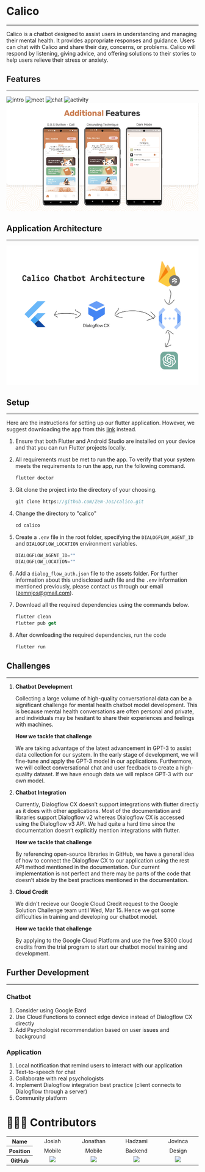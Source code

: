 # Calico

---

Calico is a chatbot designed to assist users in understanding and managing their mental health. It provides appropriate responses and guidance. Users can chat with Calico and share their day, concerns, or problems. Calico will respond by listening, giving advice, and offering solutions to their stories to help users relieve their stress or anxiety.

## Features

---

![intro](gif/calicoIntro.gif)
![meet](gif/meetCalico.gif)
![chat](gif/chat.gif)
![activity](gif/activity.gif)
![additional feature](gif/addFeature.gif)

## Application Architecture

---

[![Brainstorming.png](assets/Brainstorming.png)](https://file.notion.so/f/s/aa26ee2a-6156-492e-9893-24f95a223a40/Brainstorming.png?spaceId=a85faf36-cd79-4771-9c89-69ebfe74ab33&table=block&id=ed0e6118-d50c-49e7-916a-649f5e21ee18&expirationTimestamp=1679996884930&signature=MnhzC0q6Vbg-mmyyKPufYXvFrObg2DZJARli6RZa7eo&downloadName=Brainstorming.png)


## Setup

---

Here are the instructions for setting up our flutter application. However, we suggest downloading the app from this [link](https://drive.google.com/file/d/1DPIdKPOHvwthO1LTYMJJQTCIhwfOLeqg/view?usp=sharing) instead.

1. Ensure that both Flutter and Android Studio are installed on your device and that you can run Flutter projects locally.
2. All requirements must be met to run the app. To verify that your system meets the requirements to run the app, run the following command.

   ```dart
   flutter doctor
   ```

3. Git clone the project into the directory of your choosing.

   ```dart
   git clone https://github.com/Zem-Jos/calico.git
   ```

4. Change the directory to "calico"

   ```dart
   cd calico
   ```

5. Create a `.env` file in the root folder, specifying the `DIALOGFLOW_AGENT_ID` and `DIALOGFLOW_LOCATION` environment variables.

   ```dart
   DIALOGFLOW_AGENT_ID=""
   DIALOGFLOW_LOCATION=""
   ```

6. Add a `dialog_flow_auth.json` file to the assets folder. For further information about this undisclosed auth file and the `.env` information mentioned previously, please contact us through our email (zemnjos@gmail.com).
7. Download all the required dependencies using the commands below.

   ```dart
   flutter clean
   flutter pub get
   ```

8. After downloading the required dependencies, run the code

   ```dart
   flutter run
   ```

## Challenges

---

1. **Chatbot Development**

   Collecting a large volume of high-quality conversational data can be a significant challenge for mental health chatbot model development. This is because mental health conversations are often personal and private, and individuals may be hesitant to share their experiences and feelings with machines.

   **How we tackle that challenge**

   We are taking advantage of the latest advancement in GPT-3 to assist data collection for our system. In the early stage of development, we will fine-tune and apply the GPT-3 model in our applications. Furthermore, we will collect conversational chat and user feedback to create a high-quality dataset. If we have enough data we will replace GPT-3 with our own model.

1. **Chatbot Integration**

   Currently, Dialogflow CX doesn’t support integrations with flutter directly as it does with other applications. Most of the documentation and libraries support Dialogflow v2 whereas Dialogflow CX is accessed using the Dialogflow v3 API. We had quite a hard time since the documentation doesn’t explicitly mention integrations with flutter.

   **How we tackle that challenge**

   By referencing open-source libraries in GitHub, we have a general idea of how to connect the Dialogflow CX to our application using the rest API method mentioned in the documentation. Our current implementation is not perfect and there may be parts of the code that doesn’t abide by the best practices mentioned in the documentation.

1. **Cloud Credit**

   We didn't recieve our Google Cloud Credit request to the Google Solution Challenge team until Wed, Mar 15. Hence we got some difficulties in training and developing our chatbot model.

   **How we tackle that challenge**

   By applying to the Google Cloud Platform and use the free $300 cloud credits from the trial program to start our chatbot model training and development.

## Further Development

---

### Chatbot

1. Consider using Google Bard
2. Use Cloud Functions to connect edge device instead of Dialogflow CX directly
3. Add Psychologist recommendation based on user issues and background 

### Application

1. Local notification that remind users to interact with our application
2. Text-to-speech for chat
3. Collaborate with real psychologists
4. Implement Dialogflow integration best practice (client connects to Dialogflow through a server)
5. Community platform

# 👨‍👩‍👦 Contributors
<table width="100%">
    <thead>
    </thead>
    <tbody>
    <tr>
        <th>Name</th>
        <td width="100" align="center">Josiah</td>
        <td width="100" align="center">Jonathan</td>
        <td width="100" align="center">Hadzami</td>
        <td width="100" align="center">Jovinca</td>
    </tr>
    <tr>
        <th>Position</th>
        <td width="150" align="center">
            Mobile<br>
        </td>
        <td width="150" align="center">
            Mobile<br>
        </td>
        <td width="150" align="center">
            Backend<br>
        </td>
        <td width="150" align="center">
            Design<br>
        </td>
    </tr>
    <tr>
        <th>GitHub</th>
        <td width="100" align="center">
            <a href="https://github.com/josiahfs">
                <img width="50" src="https://avatars.githubusercontent.com/u/87465571?v=4"/>
            </a>
        </td>
        <td width="100" align="center">
            <a href="https://github.com/jon-mun">
                <img width="50" src="https://avatars.githubusercontent.com/u/88200206?v=4"/>
            </a>
        </td>
        <td width="100" align="center">
            <a href="https://github.com/hadhaz">
                <img width="50" src="https://avatars.githubusercontent.com/u/88570718?v=4"/>
            </a>
        </td>
        <td align="center">
            <a href="https://github.com/vincalaudia">
                <img width="50" src="https://avatars.githubusercontent.com/u/89190971?v=4"/>
            </a>
        </td>
     </tr>
    </tbody>
</table>
